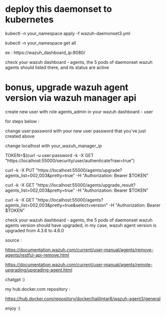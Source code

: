 # deploy this daemonset to kubernetes

kubectl -n your_namespace apply -f wazuh-daemonset3.yml

kubectl -n your_namespace get all

ex : https://wazuh_dashboard_ip:8080/

check your wazuh dashboard - agents, the 5 pods of daemonset wazuh agents should listed there, and its status are active


# bonus, upgrade wazuh agent version via wazuh manager api

create new user with role agents_admin in your wazuh dashboard - user 

for steps below :

change user:password with your new user password that you've just created above

change localhost with your_wazuh_manager_ip

TOKEN=$(curl -u user:password -k -X GET "https://localhost:55000/security/user/authenticate?raw=true")

curl -k -X PUT "https://localhost:55000/agents/upgrade?agents_list=002,003&pretty=true" -H  "Authorization: Bearer $TOKEN"

curl -k -X GET "https://localhost:55000/agents/upgrade_result?agents_list=002,003&pretty=true" -H  "Authorization: Bearer $TOKEN"

curl -k -X GET "https://localhost:55000/agents?agents_list=002,003&pretty=true&select=version" -H  "Authorization: Bearer $TOKEN"

check your wazuh dashboard - agents, the 5 pods of daemonset wazuh agents version should have upgraded, in my case, wazuh agent version is upgraded from 4.3.6 to 4.6.0

source :

https://documentation.wazuh.com/current/user-manual/agents/remove-agents/restful-api-remove.html

https://documentation.wazuh.com/current/user-manual/agents/remote-upgrading/upgrading-agent.html

chatgpt :) 

my hub.docker.com repository :

https://hub.docker.com/repository/docker/halilintar8/wazuh-agent3/general


enjoy :) 


<!-- tes -->

